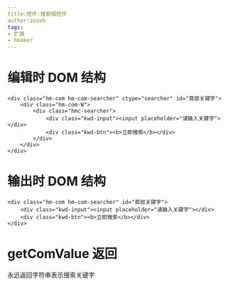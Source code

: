 ```yaml
---
title:控件:搜索框控件
author:zozoh
tags:
- 扩展
- hmaker
---
```


# 编辑时 DOM 结构

```
<div class="hm-com hm-com-searcher" ctype="searcher" id="首部关键字">
    <div class="hm-com-W">
        <div class="hmc-searcher">
            <div class="kwd-input"><input placeholder="请输入关键字"></div>
            <div class="kwd-btn"><b>立即搜索</b></div>
        </div>
    </div>
</div>
```

# 输出时 DOM 结构

```
<div class="hm-com hm-com-searcher" id="首部关键字"> 
    <div class="kwd-input"><input placeholder="请输入关键字"></div> 
    <div class="kwd-btn"><b>立即搜索</b></div> 
</div>
```

# getComValue 返回

永远返回字符串表示搜索关键字

